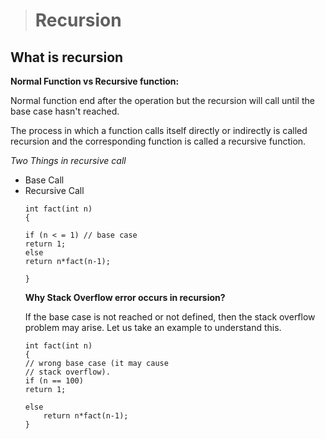 > <h1> Recursion </h1>

<!DOCTYPE html>
<html lang="en">
<head>
    <meta charset="UTF-8">
    <meta http-equiv="X-UA-Compatible" content="IE=edge">
    <meta name="viewport" content="width=device-width, initial-scale=1.0"><title>Strings</title>
</head>
<body>

<h2> What is recursion </h2>

<b>Normal Function vs Recursive function: </b>

Normal function end after the operation but the recursion will call until the base case hasn't reached. 

The process in which a function calls itself directly or indirectly is called recursion and the corresponding function is called a recursive function.

<i> Two Things in recursive call </i>
 <ul>
    <li>Base Call</li>
    <li>Recursive Call</li>

    int fact(int n)
    {

    if (n < = 1) // base case
    return 1;
    else    
    return n*fact(n-1);    

    }

<b>Why Stack Overflow error occurs in recursion?</b>

If the base case is not reached or not defined, then the stack overflow problem may arise. Let us take an example to understand this.


    int fact(int n)
    {
    // wrong base case (it may cause
    // stack overflow).
    if (n == 100)
    return 1;

    else
        return n*fact(n-1);
    }

</ul>
</body>
</html>
